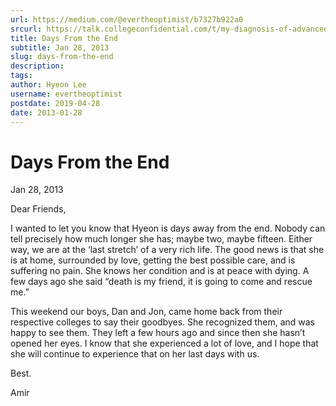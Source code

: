 ```yaml
---
url: https://medium.com/@evertheoptimist/b7327b922a0
srcurl: https://talk.collegeconfidential.com/t/my-diagnosis-of-advanced-cancer-how-to-help-my-kids/1013554/2816
title: Days From the End
subtitle: Jan 28, 2013
slug: days-from-the-end
description: 
tags: 
author: Hyeon Lee
username: evertheoptimist
postdate: 2019-04-28
date: 2013-01-28
---
```


# Days From the End

Jan 28, 2013

Dear Friends,

I wanted to let you know that Hyeon is days away from the end. Nobody can tell precisely how much longer she has; maybe two, maybe fifteen. Either way, we are at the ‘last stretch’ of a very rich life. The good news is that she is at home, surrounded by love, getting the best possible care, and is suffering no pain. She knows her condition and is at peace with dying. A few days ago she said “death is my friend, it is going to come and rescue me.”

This weekend our boys, Dan and Jon, came home back from their respective colleges to say their goodbyes. She recognized them, and was happy to see them. They left a few hours ago and since then she hasn’t opened her eyes. I know that she experienced a lot of love, and I hope that she will continue to experience that on her last days with us.

Best.

Amir

